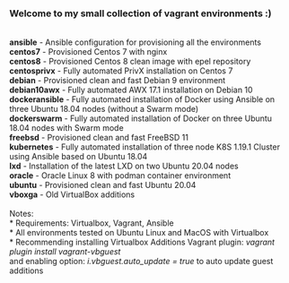 ### Welcome to my small collection of vagrant environments :)
<br>
<b>ansible</b> - Ansible configuration for provisioning all the environments <br>
<b>centos7</b> - Provisioned Centos 7 with nginx<br>
<b>centos8</b> - Provisioned Centos 8 clean image with epel repository<br>
<b>centosprivx</b> - Fully automated PrivX installation on Centos 7<br>
<b>debian</b> - Provisioned clean and fast Debian 9 environment<br>
<b>debian10awx</b> - Fully automated AWX 17.1 installation on Debian 10<br>
<b>dockeransible</b> - Fully automated installation of Docker using Ansible on three Ubuntu 18.04 nodes (without a Swarm mode)<br>
<b>dockerswarm</b> - Fully automated installation of Docker on three Ubuntu 18.04 nodes with Swarm mode<br>
<b>freebsd</b> - Provisioned clean and fast FreeBSD 11<br>
<b>kubernetes</b> - Fully automated installation of three node K8S 1.19.1 Cluster using Ansible based on Ubuntu 18.04<br>
<b>lxd</b> - Installation of the latest LXD on two Ubuntu 20.04 nodes<br>
<b>oracle</b> - Oracle Linux 8 with podman container environment<br>
<b>ubuntu</b> - Provisioned clean and fast Ubuntu 20.04<br>
<b>vboxga</b> - Old VirtualBox additions<br>
<br>
Notes:<br>
    * Requirements: Virtualbox, Vagrant, Ansible <br>
    * All environments tested on Ubuntu Linux and MacOS with Virtualbox<br>
    * Recommending installing Virtualbox Additions Vagrant plugin: 
     <i>vagrant plugin install vagrant-vbguest</i><br>
     and enabling option:  <i>i.vbguest.auto_update = true </i> to auto update guest additions
